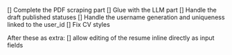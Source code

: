 [] Complete the PDF scraping part
[] Glue with the LLM part
[] Handle the draft published statuses
[] Handle the username generation and uniqueness linked to the user_id
[] Fix CV styles

After these as extra:
[] allow editing of the resume inline directly as input fields

